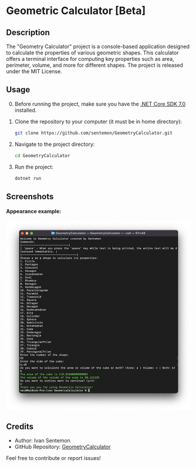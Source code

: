 # Geometric Calculator [Beta]

## Description
The "Geometry Calculator" project is a console-based application designed to calculate the properties of various geometric shapes. This calculator offers a terminal interface for computing key properties such as area, perimeter, volume, and more for different shapes. The project is released under the MIT License.

## Usage
0. Before running the project, make sure you have the [.NET Core SDK 7.0](https://dotnet.microsoft.com/en-us/download/dotnet/7.0) installed.

1. Clone the repository to your computer (it must be in home directory):
    ```bash
    git clone https://github.com/sentemon/GeometryCalculator.git
    ```

2. Navigate to the project directory:
    ```bash
    cd GeometryCalculator
    ```

3. Run the project:
    ```bash
    dotnet run
    ```

## Screenshots
#### Appearance example:
![Geometry Calculator Screenshot](/Assets/example.png)

## Credits
- Author: Ivan Sentemon
- GitHub Repository: [GeometryCalculator](https://github.com/sentemon/GeometryCalculator)

Feel free to contribute or report issues!